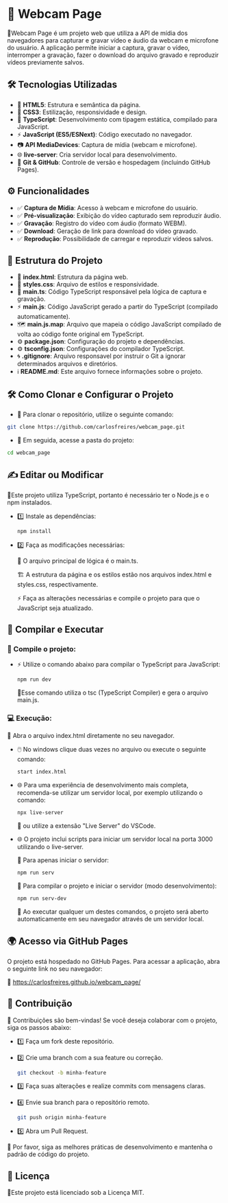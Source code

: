# 🎥 Webcam Page

📌Webcam Page é um projeto web que utiliza a API de mídia dos navegadores para capturar e gravar vídeo e áudio da webcam e microfone do usuário. A aplicação permite iniciar a captura, gravar o vídeo, interromper a gravação, fazer o download do arquivo gravado e reproduzir vídeos previamente salvos.

## 🛠️ Tecnologias Utilizadas

* 🧱 **HTML5**: Estrutura e semântica da página.
* 🎨 **CSS3**: Estilização, responsividade e design.
* 🏹 **TypeScript**: Desenvolvimento com tipagem estática, compilado para JavaScript.
* ⚡ **JavaScript (ES5/ESNext)**: Código executado no navegador.
* 📷 **API MediaDevices**: Captura de mídia (webcam e microfone).
* 🌐 **live-server**: Cria servidor local para desenvolvimento.
* 🐙 **Git & GitHub**: Controle de versão e hospedagem (incluindo GitHub Pages).

## ⚙️ Funcionalidades

* ✅ **Captura de Mídia**: Acesso à webcam e microfone do usuário.
* ✅ **Pré-visualização**: Exibição do vídeo capturado sem reproduzir áudio.
* ✅ **Gravação**: Registro do vídeo com áudio (formato WEBM).
* ✅ **Download**: Geração de link para download do vídeo gravado.
* ✅ **Reprodução**: Possibilidade de carregar e reproduzir vídeos salvos.

## 📂 Estrutura do Projeto

* 🧱 **index.html**: Estrutura da página web.
* 🎨 **styles.css**: Arquivo de estilos e responsividade.
* 🏹 **main.ts**: Código TypeScript responsável pela lógica de captura e gravação.
* ⚡ **main.js**: Código JavaScript gerado a partir do TypeScript (compilado automaticamente).
* 🗺️ **main.js.map**: Arquivo que mapeia o código JavaScript compilado de volta ao código fonte original em TypeScript.
* ⚙️ **package.json**: Configuração do projeto e dependências.
* ⚙️ **tsconfig.json**: Configurações do compilador TypeScript.
* 🌀 **.gitignore**: Arquivo responsavel por instruir o Git a ignorar determinados arquivos e diretórios.
* ℹ️ **README.md**: Este arquivo fornece informações sobre o projeto.

## 🛠️ Como Clonar e Configurar o Projeto

* 🚀 Para clonar o repositório, utilize o seguinte comando:

```bash
git clone https://github.com/carlosfreires/webcam_page.git
```

* 📂 Em seguida, acesse a pasta do projeto:

```bash
cd webcam_page
```

## ✍️ Editar ou Modificar

📌Este projeto utiliza TypeScript, portanto é necessário ter o Node.js e o npm instalados.

* 1️⃣ Instale as dependências:

    ```bash
    npm install
    ```

* 2️⃣ Faça as modificações necessárias:

    🏹 O arquivo principal de lógica é o main.ts.

    🏗️ A estrutura da página e os estilos estão nos arquivos index.html e styles.css, respectivamente.

    ⚡ Faça as alterações necessárias e compile o projeto para que o JavaScript seja atualizado.

## 🚀 Compilar e Executar

### 🔄 Compile o projeto:

* ⚡ Utilize o comando abaixo para compilar o TypeScript para JavaScript:

    ```bash
    npm run dev
    ```

    📌Esse comando utiliza o tsc (TypeScript Compiler) e gera o arquivo main.js.

### 💻 Execução:

🧱 Abra o arquivo index.html diretamente no seu navegador.

* 🖱️ No windows clique duas vezes no arquivo ou execute o seguinte comando:

    ```bash
    start index.html
    ```

* 🌐 Para uma experiência de desenvolvimento mais completa, recomenda-se utilizar um servidor local, por exemplo utilizando o comando:

    ```bash
    npx live-server
    ```

    📌 ou utilize a extensão "Live Server" do VSCode.

* 🌐 O projeto inclui scripts para iniciar um servidor local na porta 3000 utilizando o live-server.

    🚀 Para apenas iniciar o servidor:

    ```bash
    npm run serv
    ```

    🎯 Para compilar o projeto e iniciar o servidor (modo desenvolvimento):

    ```bash
    npm run serv-dev
    ```

    📌 Ao executar qualquer um destes comandos, o projeto será aberto automaticamente em seu navegador através de um servidor local.

## 🌍 Acesso via GitHub Pages

O projeto está hospedado no GitHub Pages. Para acessar a aplicação, abra o seguinte link no seu navegador:

🔗 https://carlosfreires.github.io/webcam_page/

## 🤝 Contribuição

🧡 Contribuições são bem-vindas! Se você deseja colaborar com o projeto, siga os passos abaixo:

* 1️⃣  Faça um fork deste repositório.

* 2️⃣ Crie uma branch com a sua feature ou correção.

    ```bash
    git checkout -b minha-feature
    ```

* 3️⃣ Faça suas alterações e realize commits com mensagens claras.

* 4️⃣ Envie sua branch para o repositório remoto.

    ```bash
    git push origin minha-feature
    ```

* 5️⃣ Abra um Pull Request.

📢 Por favor, siga as melhores práticas de desenvolvimento e mantenha o padrão de código do projeto.

## 📜 Licença

📝Este projeto está licenciado sob a Licença MIT.
